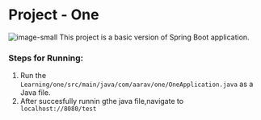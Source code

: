 # Project - One 
![image-small](https://user-images.githubusercontent.com/42168454/113373246-48d32b00-931f-11eb-8981-2bbc06084f5c.png)
This project is a basic version of Spring Boot application.

### Steps for Running:
1) Run the ```Learning/one/src/main/java/com/aarav/one/OneApplication.java``` as a Java file.
2) After succesfully runnin gthe java file,navigate to ``` localhost://8080/test```
